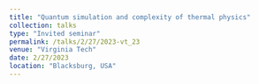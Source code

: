 ```yaml
---
title: "Quantum simulation and complexity of thermal physics"
collection: talks
type: "Invited seminar"
permalink: /talks/2/27/2023-vt_23
venue: "Virginia Tech"
date: 2/27/2023
location: "Blacksburg, USA"
---
```

